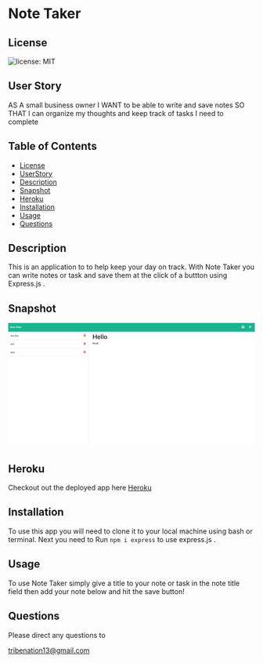 #                                                    Note Taker


## License
![license: MIT](https://img.shields.io/badge/License-MIT-yellow.svg) 


## User Story
AS A small business owner
I WANT to be able to write and save notes
SO THAT I can organize my thoughts and keep track of tasks I need to complete


## Table of Contents
   - [License](#License)
   - [UserStory](#User-Story)
   - [Description](#Description)
   - [Snapshot](#Snapshot)
   - [Heroku](#Heroku)
   - [Installation](#Installation)
   - [Usage](#Usage)
   - [Questions](#Questions) 


## Description  

This is an application to to help keep your day on track. With Note Taker you can write notes or task and save them at the click of a buttton using Express.js .


## Snapshot

<img src="public/assets/images/Screen Shot 2022-07-07 at 8.49.38 PM.png">


## Heroku

<p>Checkout out the deployed app here <a href='https://fierce-thicket-44518.herokuapp.com/'>Heroku</a></p>


## Installation 

To use this app you will need to clone it to your local machine using bash or terminal.
Next you need to Run `npm i express` to use express.js .


## Usage 

To use Note Taker simply give a title to your note or task in the note title field then add your note below and hit the save button!


## Questions

Please direct any questions to <p><a href= "mailto:tribenation13@gmail.com">tribenation13@gmail.com</a></p>









